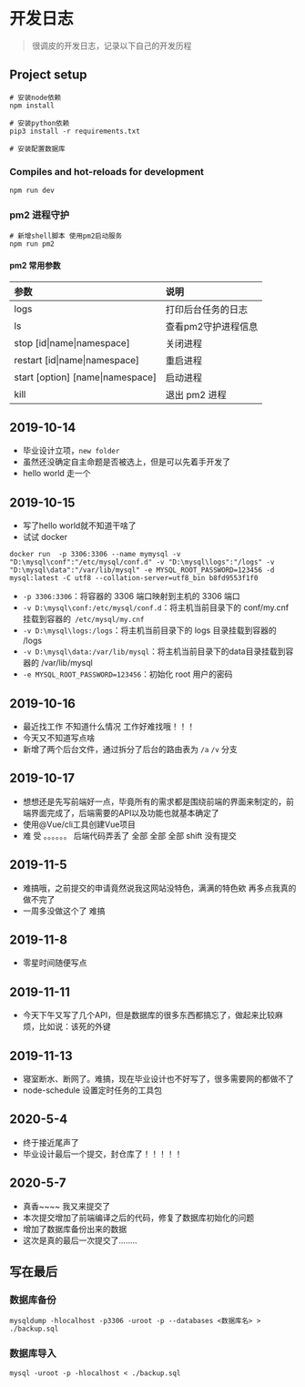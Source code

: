 # 开发日志

> 很调皮的开发日志，记录以下自己的开发历程

## Project setup

```shell
# 安装node依赖
npm install

# 安装python依赖
pip3 install -r requirements.txt

# 安装配置数据库
```

### Compiles and hot-reloads for development

```shell
npm run dev
```

### pm2 进程守护

```shell
# 新增shell脚本 使用pm2启动服务
npm run pm2
```

#### pm2 常用参数

| 参数                             | 说明                |
| :------------------------------- | :------------------ |
| logs                             | 打印后台任务的日志  |
| ls                               | 查看pm2守护进程信息 |
| stop [id\|name\|namespace]       | 关闭进程            |
| restart [id\|name\|namespace]    | 重启进程            |
| start [option] [name\|namespace] | 启动进程            |
| kill                             | 退出 pm2 进程       |

## 2019-10-14

- 毕业设计立项，`new folder`
- 虽然还没确定自主命题是否被选上，但是可以先着手开发了
- hello world 走一个

## 2019-10-15

- 写了hello world就不知道干啥了
- 试试 docker

``` shell
docker run  -p 3306:3306 --name mymysql -v "D:\mysql\conf":"/etc/mysql/conf.d" -v "D:\mysql\logs":"/logs" -v "D:\mysql\data":"/var/lib/mysql" -e MYSQL_ROOT_PASSWORD=123456 -d mysql:latest -C utf8 --collation-server=utf8_bin b8fd9553f1f0
```

- `-p 3306:3306`：将容器的 3306 端口映射到主机的 3306 端口
- `-v D:\mysql\conf:/etc/mysql/conf.d`：将主机当前目录下的 conf/my.cnf 挂载到容器的` /etc/mysql/my.cnf`
- `-v D:\mysql\logs:/logs`：将主机当前目录下的 logs 目录挂载到容器的 /logs
- `-v D:\mysql\data:/var/lib/mysql`：将主机当前目录下的data目录挂载到容器的 /var/lib/mysql 
- `-e MYSQL_ROOT_PASSWORD=123456`：初始化 root 用户的密码

## 2019-10-16

- 最近找工作 不知道什么情况   工作好难找哦！！！
- 今天又不知道写点啥
- 新增了两个后台文件，通过拆分了后台的路由表为  `/a`   `/v` 分支

## 2019-10-17

- 想想还是先写前端好一点，毕竟所有的需求都是围绕前端的界面来制定的，前端界面完成了，后端需要的API以及功能也就基本确定了
- 使用@Vue/cli工具创建Vue项目
- 难  受    。。。。。。        后端代码弄丢了     全部   全部   全部    shift  没有提交

## 2019-11-5

- 难搞哦，之前提交的申请竟然说我这网站没特色，满满的特色欸    再多点我真的做不完了
- 一周多没做这个了   难搞

## 2019-11-8

- 零星时间随便写点

## 2019-11-11

- 今天下午又写了几个API，但是数据库的很多东西都搞忘了，做起来比较麻烦，比如说：该死的外键

## 2019-11-13

- 寝室断水、断网了。难搞，现在毕业设计也不好写了，很多需要网的都做不了
- node-schedule  设置定时任务的工具包

## 2020-5-4

- 终于接近尾声了
- 毕业设计最后一个提交，封仓库了！！！！！

## 2020-5-7

- 真香~~~~ 我又来提交了
- 本次提交增加了前端编译之后的代码，修复了数据库初始化的问题
- 增加了数据库备份出来的数据
- 这次是真的最后一次提交了........

## 写在最后

### 数据库备份

```shell
mysqldump -hlocalhost -p3306 -uroot -p --databases <数据库名> > ./backup.sql
```

### 数据库导入

```shell
mysql -uroot -p -hlocalhost < ./backup.sql
```
